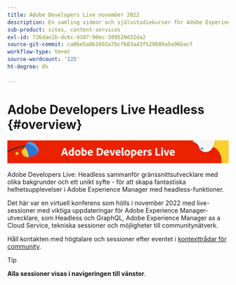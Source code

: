 ```yaml
---
title: Adobe Developers Live november 2022
description: En samling videor och självstudiekurser för Adobe Experience Manager Sites som levereras som en del av Adobe Developers Live event.
sub-product: sites, content-services
exl-id: 726dae1b-dc6c-4187-90ec-389520d32da2
source-git-commit: ca06e5a8b1602a7bcfb83a43f529680a5a96bacf
workflow-type: tm+mt
source-wordcount: '125'
ht-degree: 0%

---
```


# Adobe Developers Live Headless {#overview}

<img alt="Adobe Developers Live" src="./../../assets/adl.png" />

Adobe Developers Live: Headless sammanför gränssnittsutvecklare med olika bakgrunder och ett unikt syfte - för att skapa fantastiska helhetsupplevelser i Adobe Experience Manager med headless-funktioner.

Det här var en virtuell konferens som hölls i november 2022 med live-sessioner med viktiga uppdateringar för Adobe Experience Manager-utvecklare, som Headless och GraphQL, Adobe Experience Manager as a Cloud Service, tekniska sessioner och möjligheter till communitynätverk.

Håll kontakten med högtalare och sessioner efter eventet i [kontexttrådar för community](https://experienceleaguecommunities.adobe.com/t5/adobe-experience-manager/adobe-developers-live-aem-headless-2022-complete-session-list/td-p/553511).

<!-- 
## Highlights

<table>
  <tr>
   <td>
      <a href="headless.md">
      <img alt="Headless Sites" src="assets/mathias.png"/>
      </a>
      <div>
         <a href="headless.md"><strong>Headless Sites</strong></a>         
         <br/><em>with Mathias Siegel, Principal Product Manager, AEM Sites</em>
      </div>
      <p>
        <br/>
         With GraphQL for Content Fragments available for AEM 6.5 and Adobe Experience Manager as a Cloud Service, let’s explore how Adobe Experience Manager can be used as a headless CMS.
      </p>
     </td>   
     <td>
      <a href="aep-integration.md">
      <img alt="Overview of Adobe Experience Platform integration" src="assets/eric.png"/>
      </a>
      <div>
         <a href="aep-integration.md"><strong>Overview of Adobe Experience Platform integration</strong></a>
         <br/><em>with Eric Knee, Principal Enterprise Solution Architect</em>
      </div>
      <p>
        <br/>
         This session will give you an overall view of different ways that Adobe Experience Platform can integrate within your ecosystem and things to consider when planning the integration work.
      </p>
   </td>
   </td>
     <td>
      <a href="pdf-services-api.md">
      <img alt="Generating documents and capturing e-signatures in your apps using Adobe Sign API" src="assets/ben.png"/>
      </a>
      <div>
         <a href="pdf-services-api.md"><strong>Generating documents and capturing e-signatures in your apps using Adobe Sign API</strong></a>
         <br/><em>with Ben Vanderberg, Principal Developer Evangelist</em>
      </div>
      <p>
        <br/>
         Adobe Document Generation API is a powerful document creation service driven by Microsoft Word templates merged with your data. When combined with Adobe Sign API, developers have an easy way to generate dynamic documents ready to be processed through the Sign workflow.
      </p>
   </td> 
  </tr>
</table>
-->

>[!TIP]
>
>**Alla sessioner visas i navigeringen till vänster**.
